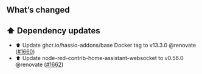 ## What’s changed

## ⬆️ Dependency updates

- ⬆️ Update ghcr.io/hassio-addons/base Docker tag to v13.3.0 @renovate ([#1660](https://github.com/hassio-addons/addon-node-red/pull/1660))
- ⬆️ Update node-red-contrib-home-assistant-websocket to v0.56.0 @renovate ([#1662](https://github.com/hassio-addons/addon-node-red/pull/1662))
